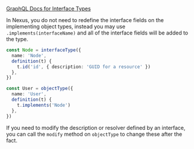 [GraphQL Docs for Interface Types](https://graphql.org/learn/schema/#input-types)

In Nexus, you do not need to redefine the interface fields on the
implementing object types, instead you may use `.implements(interfaceName)`
and all of the interface fields will be added to the type.

```ts
const Node = interfaceType({
  name: 'Node',
  definition(t) {
    t.id('id', { description: 'GUID for a resource' })
  },
})

const User = objectType({
  name: 'User',
  definition(t) {
    t.implements('Node')
  },
})
```

If you need to modify the description or resolver defined by an interface, you can call the `modify` method on `objectType` to change these after the fact.

